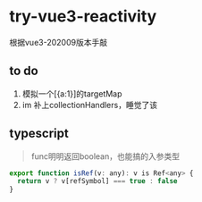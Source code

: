 # try-vue3-reactivity
根据vue3-202009版本手敲

## to do
1. 模拟一个[{a:1}]的targetMap
2. im  补上collectionHandlers，睡觉了该


## typescript
> func明明返回boolean，也能搞的入参类型        
```js
export function isRef(v: any): v is Ref<any> {
  return v ? v[refSymbol] === true : false
}
```